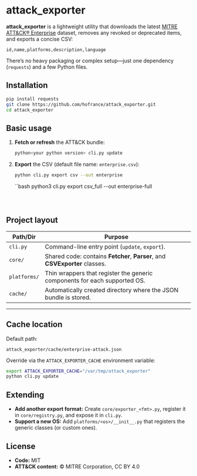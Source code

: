 # attack_exporter

**attack_exporter** is a lightweight utility that downloads the latest [MITRE ATT&CK® Enterprise](https://attack.mitre.org/) dataset, removes any revoked or deprecated items, and exports a concise CSV:

```csv
id,name,platforms,description,language
````

There’s no heavy packaging or complex setup—just one dependency (`requests`) and a few Python files.



## Installation

```bash
pip install requests
git clone https://github.com/hofrance/attack_exporter.git
cd attack_exporter
```



## Basic usage

1. **Fetch or refresh** the ATT\&CK bundle:

   ```bash
   python<your python version> cli.py update
   ```

2. **Export** the CSV (default file name: `enterprise.csv`):

   ```bash
   python cli.py export csv --out enterprise
   ```
   ``bash
     python3 cli.py export csv_full  --out enterprise-full
   ```



## Project layout

| Path/Dir     | Purpose                                                                     |
| ------------ | --------------------------------------------------------------------------- |
| `cli.py`     | Command-line entry point (`update`, `export`).                              |
| `core/`      | Shared code: contains **Fetcher**, **Parser**, and **CSVExporter** classes. |
| `platforms/` | Thin wrappers that register the generic components for each supported OS.   |
| `cache/`     | Automatically created directory where the JSON bundle is stored.            |

---

## Cache location

Default path:

```
attack_exporter/cache/enterprise-attack.json
```

Override via the `ATTACK_EXPORTER_CACHE` environment variable:

```bash
export ATTACK_EXPORTER_CACHE="/var/tmp/attack_exporter"
python cli.py update
```



## Extending

* **Add another export format:**
  Create `core/exporter_<fmt>.py`, register it in `core/registry.py`, and expose it in `cli.py`.
* **Support a new OS:**
  Add `platforms/<os>/__init__.py` that registers the generic classes (or custom ones).



## License

* **Code:** MIT
* **ATT\&CK content:** © MITRE Corporation, CC BY 4.0

